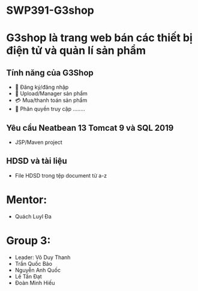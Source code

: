 # SWP391-G3shop

# G3shop là trang web bán các thiết bị điện tử và quản lí sản phẩm

## Tính năng của G3Shop
- :busts_in_silhouette: Đăng ký/đăng nhập
- :floppy_disk: Upload/Manager sản phẩm
- :credit_card: Mua/thanh toán sản phẩm
- :key: Phân quyền truy cập
........

## Yêu cầu Neatbean 13 Tomcat 9 và SQL 2019
- JSP/Maven project

## HDSD và tài liệu
- File HDSD trong tệp document từ a-z

# Mentor:
 - Quách Luyl Đa

# Group 3: 
- Leader: Võ Duy Thanh
- Trần Quốc Bảo 
- Nguyễn Anh Quốc
- Lê Tấn Đạt
- Đoàn Minh Hiếu
